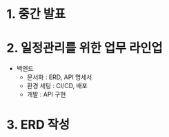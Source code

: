 # 1. 중간 발표

# 2. 일정관리를 위한 업무 라인업
- 백엔드
    - 문서화 :  ERD, API 명세서
    - 환경 세팅 : CI/CD, 배포
    - 개발 : API 구현

# 3. ERD 작성
